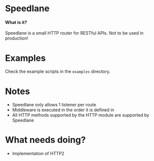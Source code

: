 # Speedlane

#### What is it?
Speedlane is a small HTTP router for RESTful APIs. Not to be used in production!

# Examples
Check the example scripts in the `examples` directory.

# Notes
- Speedlane only allows 1 listener per route 
- Middleware is executed in the order it is defined in
- All HTTP methods supported by the HTTP module are supported by Speedlane

# What needs doing?
- Implementation of HTTP2
